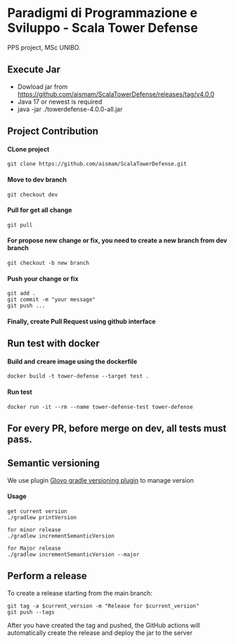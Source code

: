 # Paradigmi di Programmazione e Sviluppo - Scala Tower Defense
PPS project, MSc UNIBO.

## Execute Jar
- Dowload jar from https://github.com/aismam/ScalaTowerDefense/releases/tag/v4.0.0
- Java 17 or newest is required
- java -jar ./towerdefense-4.0.0-all.jar

## Project Contribution

#### CLone project
```
git clone https://github.com/aismam/ScalaTowerDefense.git
```

#### Move to dev branch
```
git checkout dev
```

#### Pull for get all change
```
git pull
```
#### For propose new change or fix, you need to create a new branch from dev branch 
```
git checkout -b new branch
```

#### Push your change or fix
```
git add .
git commit -m "your message"
git push ...
```

#### Finally, create Pull Request using github interface

## Run test with docker
#### Build and creare image using the dockerfile
```
docker build -t tower-defense --target test .
```

#### Run test
```
docker run -it --rm --name tower-defense-test tower-defense
```

## For every PR, before merge on dev, all tests must pass.

## Semantic versioning
We use plugin [Glovo gradle versioning plugin](https://github.com/Glovo/gradle-versioning-plugin) to manage version
#### Usage
```
get current version
./gradlew printVersion

for minor release
./gradlew incrementSemanticVersion

for Major release 
./gradlew incrementSemanticVersion --major
```

## Perform a release
To create a release starting from the main branch:

```
git tag -a $current_version -m "Release for $current_version"
git push --tags
```
After you have created the tag and pushed, the GitHub actions will automatically create the release and deploy the jar to the server
